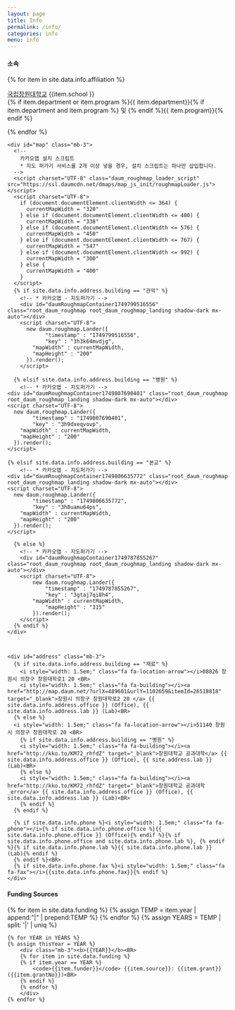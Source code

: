 ```yaml
---
layout: page
title: Info
permalink: /info/
categories: info
menu: info
---
```


<div class="row" id="info">
  <div class="col-md-5 mb-4">
    <div id="affiliation">
      <h4><b>소속</b></h4>
      {% for item in site.data.info.affiliation %}
        <p><i style="width: 1.5em;" class="fa fa-university" aria-hidden="true"></i><a href="http://www.changwon.ac.kr/" target="_blank" >국립창원대학교</a> {{item.school }}<BR>
        {% if item.department or item.program %}<i style="width: 1.5em;" class="fa fa-graduation-cap"></i>{{ item.department}}{% if item.department and item.program %} 및 {% endif %}{{ item.program}}{% endif %}</p>
      {% endfor %}
    </div>

    <div id="map" class="mb-3">
      <!--
        카카오맵 설치 스크립트
        * 지도 퍼가기 서비스를 2개 이상 넣을 경우, 설치 스크립트는 하나만 삽입합니다.
      -->
      <script charset="UTF-8" class="daum_roughmap_loader_script" src="https://ssl.daumcdn.net/dmaps/map_js_init/roughmapLoader.js"></script>
      <script charset="UTF-8">
        if (document.documentElement.clientWidth <= 364) {
          currentMapWidth = "320"
        } else if (document.documentElement.clientWidth <= 480) {
          currentMapWidth = "338"
        } else if (document.documentElement.clientWidth <= 576) {
          currentMapWidth = "450"
        } else if (document.documentElement.clientWidth <= 767) {
          currentMapWidth = "547"
        } else if (document.documentElement.clientWidth <= 992) {
          currentMapWidth = "300"
        } else {
          currentMapWidth = "400"    
        }
      </script>
      {% if site.data.info.address.building == "관악" %}
        <!-- * 카카오맵 - 지도퍼가기 -->
        <div id="daumRoughmapContainer1749799516556" class="root_daum_roughmap root_daum_roughmap_landing shadow-dark mx-auto"></div>
        <script charset="UTF-8">
          new daum.roughmap.Lander({
        		"timestamp" : "1749799516556",
        		"key" : "3h3k64mvdjg",
            "mapWidth" : currentMapWidth,
            "mapHeight" : "200"
          }).render();
        </script>
        
      {% elsif site.data.info.address.building == "병원" %}
        <!-- * 카카오맵 - 지도퍼가기 -->
    <div id="daumRoughmapContainer1749807690401" class="root_daum_roughmap root_daum_roughmap_landing shadow-dark mx-auto"></div>
    <script charset="UTF-8">
      new daum.roughmap.Lander({
    		"timestamp" : "1749807690401",
    		"key" : "3h9dxeqvovp",
        "mapWidth" : currentMapWidth,
        "mapHeight" : "200"
      }).render();
    </script>
        
    {% elsif site.data.info.address.building == "본교" %}
        <!-- * 카카오맵 - 지도퍼가기 -->
    <div id="daumRoughmapContainer1749806635772" class="root_daum_roughmap root_daum_roughmap_landing shadow-dark mx-auto"></div>
    <script charset="UTF-8">
      new daum.roughmap.Lander({
    		"timestamp" : "1749806635772",
    		"key" : "3h8uamu64ps",
        "mapWidth" : currentMapWidth,
        "mapHeight" : "200"
      }).render();
    </script>
        
      {% else %}
        <!-- * 카카오맵 - 지도퍼가기 -->
        <div id="daumRoughmapContainer1749787855267" class="root_daum_roughmap root_daum_roughmap_landing shadow-dark mx-auto"></div>
        <script charset="UTF-8">
        	new daum.roughmap.Lander({
        		"timestamp" : "1749787855267",
        		"key" : "3gtaj7qi8h4",
            "mapWidth" : currentMapWidth,
        		"mapHeight" : "315"
        	}).render();
        </script>
      {% endif %}
    </div>



    <div id="address" class="mb-3">
      {% if site.data.info.address.building == "재료" %}
        <i style="width: 1.5em;" class="fa fa-location-arrow"></i>08826 창원시 의창구 창원대학로1 20 <BR>
        <i style="width: 1.5em;" class="fa fa-building"></i><a href="http://map.daum.net/?urlX=489601&urlY=1102659&itemId=26518818" target="_blank">창원시 의창구 창원대학로2 20 </a> {{ site.data.info.address.office }} (Office), {{ site.data.info.address.lab }} (Lab)<BR>
      {% else %}
      <i style="width: 1.5em;" class="fa fa-location-arrow"></i>51140 창원시 의창구 창원대학로 20 <BR>
        {% if site.data.info.address.building == "병원" %}
        <i style="width: 1.5em;" class="fa fa-building"></i><a href="http://kko.to/KM72_rhfdZ" target="_blank">창원대학교 공과대학</a> {{ site.data.info.address.office }} (Office), {{ site.address.lab }} (Lab)<BR>
        {% else %}
        <i style="width: 1.5em;" class="fa fa-building"></i><a href="http://kko.to/KM72_rhfdZ" target="_blank">창원대학교 공과대학_error</a> {{ site.data.info.address.office }} (Office), {{ site.data.info.address.lab }} (Lab)<BR>
        {% endif %}
      {% endif %}

      {% if site.data.info.phone %}<i style="width: 1.5em;" class="fa fa-phone"></i>{% if site.data.info.phone.office %}{{ site.data.info.phone.office }} (Office){% endif %}{% if site.data.info.phone.office and site.data.info.phone.lab %}, {% endif %}{% if site.data.info.phone.lab %}{{ site.data.info.phone.lab }} (Lab){% endif %}
      {% endif %}<BR>
      {% if site.data.info.phone.fax %}<i style="width: 1.5em;" class="fa fa-fax"></i>{{site.data.info.phone.fax}}{% endif %}
    </div>

    
  </div>

  <div class="col-md-7 mb-4">
    <h4><b>Funding Sources</b></h4>
    {% for item in site.data.funding %}
        {% assign TEMP = item.year | append:"|" | prepend:TEMP %}
    {% endfor %}
    {% assign YEARS = TEMP | split: '|' | uniq %}

    {% for YEAR in YEARS %}
    {% assign thisYear = YEAR %}
        <div class="mb-3"><b>{{YEAR}}</b><BR>
        {% for item in site.data.funding %}
        {% if item.year == YEAR %}
            <code>{{item.funder}}</code> {{item.source}}: {{item.grant}} ({{item.grantNo}})<BR>
        {% endif %}
        {% endfor %}
        </div>
    {% endfor %}
  </div>
